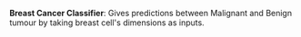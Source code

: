 **Breast Cancer Classifier**: Gives predictions between Malignant and Benign tumour by taking breast cell's dimensions as inputs.
